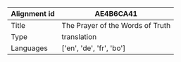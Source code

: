 |Alignment id | AE4B6CA41
| --- | --- 
|Title | The Prayer of the Words of Truth 
|Type | translation
|Languages | ['en', 'de', 'fr', 'bo']
